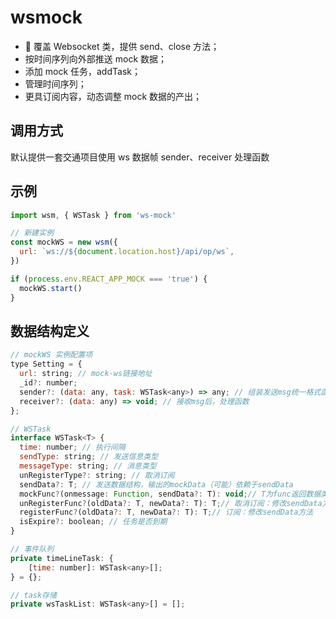 # wsmock

-  覆盖 Websocket 类，提供 send、close 方法；
- 按时间序列向外部推送 mock 数据；
- 添加 mock 任务，addTask；
- 管理时间序列；
- 更具订阅内容，动态调整 mock 数据的产出；

## 调用方式

默认提供一套交通项目使用 ws 数据帧 sender、receiver 处理函数

## 示例

```js
import wsm, { WSTask } from 'ws-mock'

// 新建实例
const mockWS = new wsm({
  url: `ws://${document.location.host}/api/op/ws`,
})

if (process.env.REACT_APP_MOCK === 'true') {
  mockWS.start()
}
```

## 数据结构定义

```js
// mockWS 实例配置项
type Setting = {
  url: string; // mock-ws链接地址
  _id?: number;
  sender?: (data: any, task: WSTask<any>) => any; // 组装发送msg统一格式函数
  receiver?: (data: any) => void; // 接收msg后，处理函数
};

// WSTask
interface WSTask<T> {
  time: number; // 执行间隔
  sendType: string; // 发送信息类型
  messageType: string; // 消息类型
  unRegisterType?: string; // 取消订阅
  sendData?: T; // 发送数据结构，输出的mockData（可能）依赖于sendData
  mockFunc?(onmessage: Function, sendData?: T): void;// T为func返回数据类型
  unRegisterFunc?(oldData?: T, newData?: T): T;// 取消订阅：修改sendData方法
  registerFunc?(oldData?: T, newData?: T): T;// 订阅：修改sendData方法
  isExpire?: boolean; // 任务是否到期
}

// 事件队列
private timeLineTask: {
    [time: number]: WSTask<any>[];
} = {};

// task存储
private wsTaskList: WSTask<any>[] = [];
```
